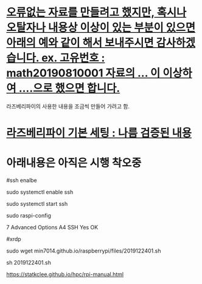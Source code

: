 # [오류없는 자료를 만들려고 했지만, 혹시나 오탈자나 내용상 이상이 있는 부분이 있으면 아래의 예와 같이 해서 보내주시면 감사하겠습니다. ex. 고유번호 : math20190810001 자료의 ... 이 이상하여 ....으로 했으면 합니다.](https://open.kakao.com/o/stns33Pb) 




라즈베리파이의 사용한 내용을 조금씩 만들어 가려고 함.

# [라즈베리파이 기본 세팅 : 나름 검증된 내용](./files/2020010202.md) 

# 아래내용은 아직은 시행 착오중


#ssh enalbe

sudo systemctl enable ssh

sudo systemctl start ssh

sudo raspi-config

7 Advanced Options 
A4 SSH
Yes
OK

#xrdp

sudo wget min7014.github.io/raspberrypi/files/2019122401.sh 

sh 2019122401.sh 



https://statkclee.github.io/hpc/rpi-manual.html
